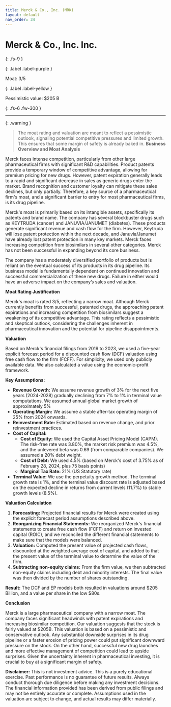 ```yaml
---
title: Merck & Co., Inc. (MRK)
layout: default
nav_order: 34
---
```


# Merck & Co., Inc. Inc.
{: .fs-9 }

{: .label .label-purple }

Moat: 3/5

{: .label .label-yellow }

Pessimistic value: $205 B



{: .fs-6 .fw-300 }

---

{: .warning } 
>The moat rating and valuation are meant to reflect a pessimistic outlook, signaling potential competitive pressures and limited growth. This ensures that some margin of safety is already baked in.
**Business Overview and Moat Analysis**

Merck faces intense competition, particularly from other large pharmaceutical firms with significant R&D capabilities.  Product patents provide a temporary window of competitive advantage, allowing for premium pricing for new drugs. However, patent expiration generally leads to a rapid and significant decrease in sales as generic drugs enter the market. Brand recognition and customer loyalty can mitigate these sales declines, but only partially. Therefore, a key source of a pharmaceutical firm's moat, and a significant barrier to entry for most pharmaceutical firms, is its drug pipeline.

Merck's moat is primarily based on its intangible assets, specifically its patents and brand name. The company has several blockbuster drugs such as KEYTRUDA (cancer) and JANUVIA/JANUMET (diabetes). These products generate significant revenue and cash flow for the firm. However, Keytruda will lose patent protection within the next decade, and Januvia/Janumet have already lost patent protection in many key markets. Merck faces increasing competition from biosimilars in several other categories. Merck has not been successful in expanding beyond its core business.

The company has a moderately diversified portfolio of products but is reliant on the eventual success of its products in its drug pipeline. Its business model is fundamentally dependent on continued innovation and successful commercialization of these new drugs. Failure in either would have an adverse impact on the company’s sales and valuation.

**Moat Rating Justification**

Merck's moat is rated 3/5, reflecting a narrow moat. Although Merck currently benefits from successful, patented drugs, the approaching patent expirations and increasing competition from biosimilars suggest a weakening of its competitive advantage. This rating reflects a pessimistic and skeptical outlook, considering the challenges inherent in pharmaceutical innovation and the potential for pipeline disappointments.

**Valuation**

Based on Merck's financial filings from 2019 to 2023, we used a five-year explicit forecast period for a discounted cash flow (DCF) valuation using free cash flow to the firm (FCFF). For simplicity, we used only publicly available data. We also calculated a value using the economic-profit framework. 

**Key Assumptions:**

* **Revenue Growth:** We assume revenue growth of 3% for the next five years (2024-2028) gradually declining from 7% to 1% in terminal value computations. We assumed annual global market growth of approximately 5%
* **Operating Margin:** We assume a stable after-tax operating margin of 25% from 2024 onwards.
* **Reinvestment Rate:** Estimated based on revenue change, and prior reinvestment practices.
* **Cost of Capital:** 
    * **Cost of Equity:** We used the Capital Asset Pricing Model (CAPM). The risk-free rate was 3.80%, the market risk premium was 4.5%, and the unlevered beta was 0.69 (from comparable companies). We assumed a 20% debt weight.
    * **Cost of Debt:** We used 4.5% (based on Merck's cost of 3.75% as of February 28, 2024, plus 75 basis points)
    * **Marginal Tax Rate:** 21% (US Statutory rate)
* **Terminal Value:** We use the perpetuity growth method. The terminal growth rate is 1%, and the terminal value discount rate is adjusted based on the expected decline in returns from current levels (11.7%) to stable growth levels (8.5%). 


**Valuation Calculation**

1. **Forecasting:**  Projected financial results for Merck were created using the explicit forecast period assumptions described above. 
2. **Reorganizing Financial Statements:**  We reorganized Merck's financial statements to create free cash flow (FCFF) and return on invested capital (ROIC), and we reconciled the different financial statements to make sure that the models were balanced.
3. **Valuation:** Computed the present value of projected cash flows, discounted at the weighted average cost of capital, and added to that the present value of the terminal value to determine the value of the firm.
4. **Subtracting non-equity claims:** From the firm value, we then subtracted non-equity claims including debt and minority interests. The final value was then divided by the number of shares outstanding.

**Result:** The DCF and EP models both resulted in valuations around $205 Billion, and a value per share in the low $80s.

**Conclusion**

Merck is a large pharmaceutical company with a narrow moat. The company faces significant headwinds with patent expirations and increasing biosimilar competition. Our valuation suggests that the stock is fairly valued at $205B. This valuation is based on a pessimistic and conservative outlook. Any substantial downside surprises in its drug pipeline or a faster erosion of pricing power could put significant downward pressure on the stock. On the other hand, successful new drug launches and more effective management of competition could lead to upside surprises. Given the uncertainty inherent in pharmaceutical investing, it is crucial to buy at a significant margin of safety.  


**Disclaimer:** This is not investment advice. This is a purely educational exercise. Past performance is no guarantee of future results.  Always conduct thorough due diligence before making any investment decisions.  The financial information provided has been derived from public filings and may not be entirely accurate or complete.  Assumptions used in the valuation are subject to change, and actual results may differ materially.
